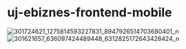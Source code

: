 # uj-ebiznes-frontend-mobile

![301724621_1275814593227831_8947926514703680401_n](https://user-images.githubusercontent.com/48694053/187298702-b5f3b911-b5d2-47b3-8390-b88b8bbeb671.jpg)
![301621657_636097424489448_6312825172643428424_n](https://user-images.githubusercontent.com/48694053/187298673-9e553298-e1ad-4c04-9eba-72eb9482008f.jpg)
